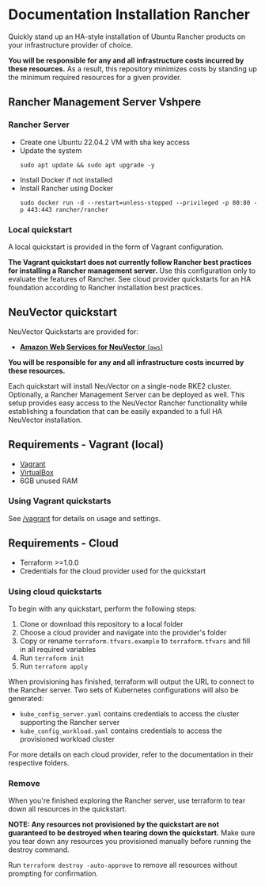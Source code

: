 # Documentation Installation Rancher

Quickly stand up an HA-style installation of Ubuntu Rancher products on your infrastructure provider of choice.

**You will be responsible for any and all infrastructure costs incurred by these resources.**
As a result, this repository minimizes costs by standing up the minimum required resources for a given provider.

## Rancher Management Server Vshpere
### Rancher Server
- Create  one Ubuntu 22.04.2 VM with sha key access
- Update the system
    ```
    sudo apt update && sudo apt upgrade -y
    ```
- Install Docker if not installed
- Install Rancher using Docker
    ```
    sudo docker run -d --restart=unless-stopped --privileged -p 80:80 -p 443:443 rancher/rancher
    ```


### Local quickstart

A local quickstart is provided in the form of Vagrant configuration.

**The Vagrant quickstart does not currently follow Rancher best practices for installing a Rancher management server.**
Use this configuration only to evaluate the features of Rancher.
See cloud provider quickstarts for an HA foundation according to Rancher installation best practices.

## NeuVector quickstart

NeuVector Quickstarts are provided for:

- [**Amazon Web Services for NeuVector** (`aws`)](./neuvector/aws)

**You will be responsible for any and all infrastructure costs incurred by these resources.**

Each quickstart will install NeuVector on a single-node RKE2 cluster. Optionally, a Rancher Management Server can be deployed as well.
This setup provides easy access to the NeuVector Rancher functionality while establishing a foundation that can be easily expanded to a full HA NeuVector installation.

## Requirements - Vagrant (local)

- [Vagrant](https://www.vagrantup.com)
- [VirtualBox](https://www.virtualbox.org)
- 6GB unused RAM

### Using Vagrant quickstarts

See [/vagrant](./vagrant) for details on usage and settings.

## Requirements - Cloud

- Terraform >=1.0.0
- Credentials for the cloud provider used for the quickstart

### Using cloud quickstarts

To begin with any quickstart, perform the following steps:

1. Clone or download this repository to a local folder
2. Choose a cloud provider and navigate into the provider's folder
3. Copy or rename `terraform.tfvars.example` to `terraform.tfvars` and fill in all required variables
4. Run `terraform init`
5. Run `terraform apply`

When provisioning has finished, terraform will output the URL to connect to the Rancher server.
Two sets of Kubernetes configurations will also be generated:
- `kube_config_server.yaml` contains credentials to access the cluster supporting the Rancher server
- `kube_config_workload.yaml` contains credentials to access the provisioned workload cluster

For more details on each cloud provider, refer to the documentation in their respective folders.

### Remove

When you're finished exploring the Rancher server, use terraform to tear down all resources in the quickstart.

**NOTE: Any resources not provisioned by the quickstart are not guaranteed to be destroyed when tearing down the quickstart.**
Make sure you tear down any resources you provisioned manually before running the destroy command.

Run `terraform destroy -auto-approve` to remove all resources without prompting for confirmation.
